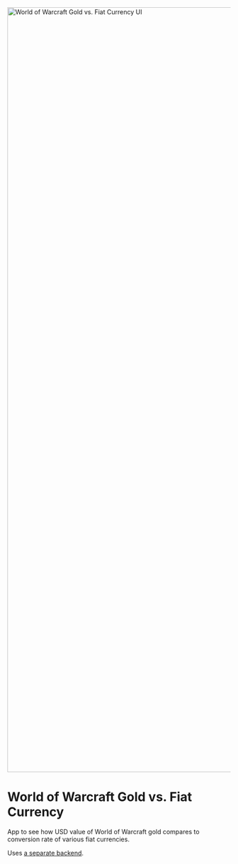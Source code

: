 <img width="1728" alt="World of Warcraft Gold vs. Fiat Currency UI" src="https://github.com/kolyasapphire/wow-gold-vs-currency-ui/assets/4752441/91fa8f94-0f01-4626-baad-ab156fb97d2c">

# World of Warcraft Gold vs. Fiat Currency

App to see how USD value of World of Warcraft gold compares to conversion rate of various fiat currencies.

Uses [a separate backend](https://github.com/kolyasapphire/wow-gold-vs-currency).

